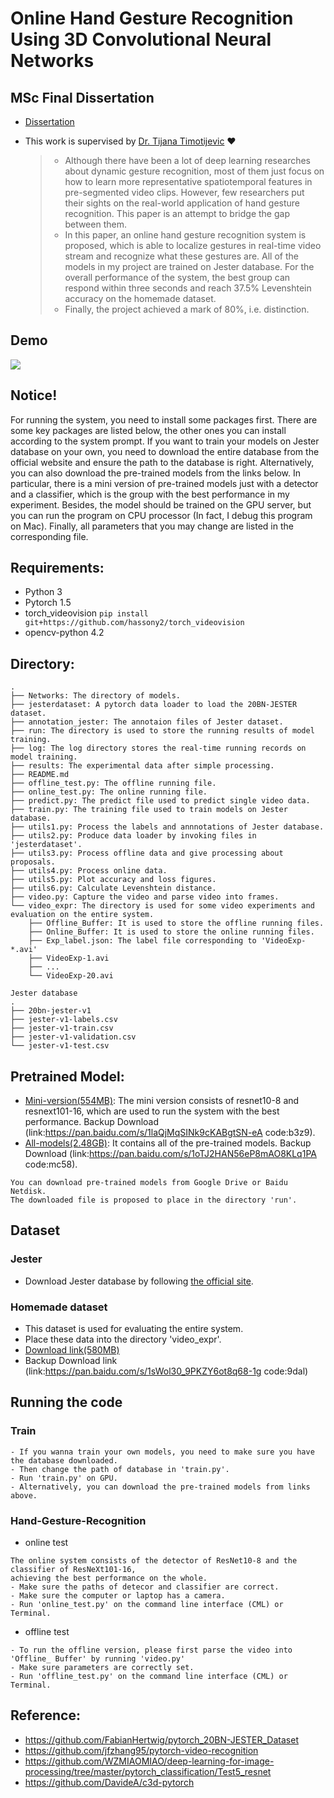# Online Hand Gesture Recognition Using 3D Convolutional Neural Networks
## MSc Final Dissertation

- [Dissertation](./Dissertation.pdf)

- This work is supervised by [Dr. Tijana Timotijevic](https://www.qmul.ac.uk/eecs/people/profiles/timotijevictijana.html) :heart:

  > - Although there have been a lot of deep learning researches about dynamic gesture recognition, most of them just focus on how to learn more representative spatiotemporal features in pre-segmented video clips. However, few researchers put their sights on the real-world application of hand gesture recognition. This paper is an attempt to bridge the gap between them.
  > - In this paper, an online hand gesture recognition system is proposed, which is able to localize gestures in real-time video stream and recognize what these gestures are. All of the models in my project are trained on Jester database. For the overall performance of the system, the best group can respond within three seconds and reach 37.5% Levenshtein accuracy on the homemade dataset.
  > - Finally, the project achieved a mark of 80%, i.e. distinction.

## Demo
![](https://github.com/KingQino/Online-Hand-Gesture-Recognition/blob/master/demo.gif)

## Notice!
For running the system, you need to install some packages first. There are some key packages are listed below, the other 
ones you can install according to the system prompt. If you want to train your models on Jester database on your own, 
you need to download the entire database from the official website and ensure the path to the database is right. 
Alternatively, you can also download the pre-trained models from the links below. In particular, there is a mini version 
of pre-trained models just with a detector and a classifier, which is the group with the best performance in my 
experiment. Besides, the model should be trained on the GPU server, but you can run the program on CPU processor (In 
fact, I debug this program on Mac). Finally, all parameters that you may change are listed in the corresponding file. 

## Requirements:
* Python 3
* Pytorch 1.5
* torch_videovision 
```pip install git+https://github.com/hassony2/torch_videovision```
* opencv-python 4.2


## Directory:
```
.
├── Networks: The directory of models.
├── jesterdataset: A pytorch data loader to load the 20BN-JESTER dataset.
├── annotation_jester: The annotaion files of Jester dataset.
├── run: The directory is used to store the running results of model training.
├── log: The log directory stores the real-time running records on model training.
├── results: The experimental data after simple processing.
├── README.md
├── offline_test.py: The offline running file.
├── online_test.py: The online running file. 
├── predict.py: The predict file used to predict single video data.
├── train.py: The training file used to train models on Jester database.
├── utils1.py: Process the labels and annnotations of Jester database.
├── utils2.py: Produce data loader by invoking files in 'jesterdataset'. 
├── utils3.py: Process offline data and give processing about proposals.
├── utils4.py: Process online data.
├── utils5.py: Plot accuracy and loss figures.
├── utils6.py: Calculate Levenshtein distance. 
├── video.py: Capture the video and parse video into frames.
└── video_expr: The directory is used for some video experiments and evaluation on the entire system.
    ├── Offline_Buffer: It is used to store the offline running files.
    ├── Online_Buffer: It is used to store the online running files.
    ├── Exp_label.json: The label file corresponding to 'VideoExp-*.avi'
    ├── VideoExp-1.avi
    ├── ...
    └── VideoExp-20.avi

Jester database
.
├── 20bn-jester-v1
├── jester-v1-labels.csv
├── jester-v1-train.csv
├── jester-v1-validation.csv
└── jester-v1-test.csv

```

## Pretrained Model:
* [Mini-version(554MB)](https://drive.google.com/file/d/1pSAFpAtd4W1cPleYNFkx10mpcWbiHqf8/view?usp=sharing): 
The mini version consists of resnet10-8 and resnext101-16, which are used to run the system with the best performance.
Backup Download (link:https://pan.baidu.com/s/1laQjMqSINk9cKABgtSN-eA  code:b3z9).
* [All-models(2.48GB)](https://drive.google.com/file/d/1mV4BURsSMJLpUotV9yWUGWHPdf6EKVcY/view?usp=sharing): 
It contains all of the pre-trained models. 
Backup Download (link:https://pan.baidu.com/s/1oTJ2HAN56eP8mAO8KLq1PA  code:mc58).
```
You can download pre-trained models from Google Drive or Baidu Netdisk.
The downloaded file is proposed to place in the directory 'run'.
```


 
## Dataset
### Jester
* Download Jester database by following [the official site](https://20bn.com/datasets/jester).
### Homemade dataset
* This dataset is used for evaluating the entire system.
* Place these data into the directory 'video_expr'.
* [Download link(580MB)](https://drive.google.com/file/d/1tXxBegbT4co12bKSvo0mV5IJ6TZbM-b7/view?usp=sharing)
* Backup Download link (link:https://pan.baidu.com/s/1sWol30_9PKZY6ot8q68-1g  code:9dal)

## Running the code
### Train
```
- If you wanna train your own models, you need to make sure you have the database downloaded.
- Then change the path of database in 'train.py'.
- Run 'train.py' on GPU.
- Alternatively, you can download the pre-trained models from links above. 
``` 
### Hand-Gesture-Recognition
* online test
```
The online system consists of the detector of ResNet10-8 and the classifier of ResNeXt101-16,
achieving the best performance on the whole.
- Make sure the paths of detecor and classifier are correct.
- Make sure the computer or laptop has a camera.
- Run 'online_test.py' on the command line interface (CML) or Terminal.
```
* offline test
```
- To run the offline version, please first parse the video into 'Offline_ Buffer' by running 'video.py' 
- Make sure parameters are correctly set.
- Run 'offline_test.py' on the command line interface (CML) or Terminal.
```
 
## Reference:
* https://github.com/FabianHertwig/pytorch_20BN-JESTER_Dataset
* https://github.com/jfzhang95/pytorch-video-recognition
* https://github.com/WZMIAOMIAO/deep-learning-for-image-processing/tree/master/pytorch_classification/Test5_resnet
* https://github.com/DavideA/c3d-pytorch
